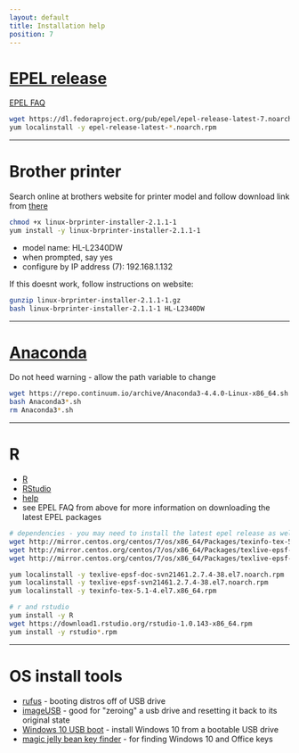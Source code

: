 ```yaml
---
layout: default
title: Installation help
position: 7
---
```


# [EPEL release](https://www.tecmint.com/how-to-enable-epel-repository-for-rhel-centos-6-5/)

[EPEL FAQ](https://fedoraproject.org/wiki/EPEL/FAQ#How_can_I_install_the_packages_from_the_EPEL_software_repository.3F)

```bash
wget https://dl.fedoraproject.org/pub/epel/epel-release-latest-7.noarch.rpm
yum localinstall -y epel-release-latest-*.noarch.rpm
```

---

# Brother printer

Search online at brothers website for printer model and follow download link from [there](http://support.brother.com/g/b/downloadend.aspx?c=us&lang=en&prod=hll2340dw_us_eu_as&os=127&dlid=dlf006893_000&flang=4&type3=625)

```bash
chmod +x linux-brprinter-installer-2.1.1-1
yum install -y linux-brprinter-installer-2.1.1-1
```

- model name: HL-L2340DW
- when prompted, say yes
- configure by IP address (7): 192.168.1.132

If this doesnt work, follow instructions on website:

```bash
gunzip linux-brprinter-installer-2.1.1-1.gz
bash linux-brprinter-installer-2.1.1-1 HL-L2340DW
```

---

# [Anaconda](https://www.continuum.io/downloads#linux)

Do not heed warning - allow the path variable to change

```bash
wget https://repo.continuum.io/archive/Anaconda3-4.4.0-Linux-x86_64.sh
bash Anaconda3*.sh
rm Anaconda3*.sh
```

---

# R

- [R](https://cran.rstudio.com/)
- [RStudio](https://www.rstudio.com/products/rstudio/download/)
- [help](https://superuser.com/questions/841270/installing-r-on-rhel-7)
- see EPEL FAQ from above for more information on downloading the latest EPEL
  packages

```bash
# dependencies - you may need to install the latest epel release as well
wget http://mirror.centos.org/centos/7/os/x86_64/Packages/texinfo-tex-5.1-4.el7.x86_64.rpm
wget http://mirror.centos.org/centos/7/os/x86_64/Packages/texlive-epsf-doc-svn21461.2.7.4-38.el7.noarch.rpm
wget http://mirror.centos.org/centos/7/os/x86_64/Packages/texlive-epsf-svn21461.2.7.4-38.el7.noarch.rpm

yum localinstall -y texlive-epsf-doc-svn21461.2.7.4-38.el7.noarch.rpm
yum localinstall -y texlive-epsf-svn21461.2.7.4-38.el7.noarch.rpm
yum localinstall -y texinfo-tex-5.1-4.el7.x86_64.rpm

# r and rstudio
yum install -y R
wget https://download1.rstudio.org/rstudio-1.0.143-x86_64.rpm
yum install -y rstudio*.rpm
```

---

# OS install tools

- [rufus](https://rufus.akeo.ie) - booting distros off of USB drive
- [imageUSB](http://www.osforensics.com/tools/write-usb-images.html) - good for "zeroing" a usb drive and resetting it back to its original state
- [Windows 10 USB boot](https://www.microsoft.com/en-us/software-download/windows10) - install Windows 10 from a bootable USB drive
- [magic jelly bean key finder](https://www.magicaljellybean.com/) - for finding
  Windows 10 and Office keys

